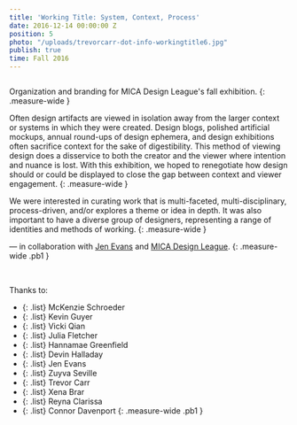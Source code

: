 ```yaml
---
title: 'Working Title: System, Context, Process'
date: 2016-12-14 00:00:00 Z
position: 5
photo: "/uploads/trevorcarr-dot-info-workingtitle6.jpg"
publish: true
time: Fall 2016
---
```


<img ix-path="trevorcarr-dot-info-workingtitle1.jpg"
     sizes="100vw" />

Organization and branding for MICA Design League's fall exhibition.
{: .measure-wide }

Often design artifacts are viewed in isolation away from the larger context or systems in which they were created. Design blogs, polished artificial mockups, annual round-ups of design ephemera, and design exhibitions often sacrifice context for the sake of digestibility. This method of viewing design does a disservice to both the creator and the viewer where intention and nuance is lost. With this exhibition, we hoped to renegotiate how design should or could be displayed to close the gap between context and viewer engagement.
{: .measure-wide }

We were interested in curating work that is multi-faceted, multi-disciplinary, process-driven, and/or explores a theme or idea in depth. It was also important to have a diverse group of designers, representing a range of identities and methods of working.
{: .measure-wide }

— in collaboration with <span class="link dim out">[Jen Evans](https://jenevans.work//)</span> and <span class="link dim out">[MICA Design League](https://www.instagram.com/mica_designleague)</span>.
{: .measure-wide .pb1 }

<img ix-path="trevorcarr-dot-info-workingtitle2.jpg"
     sizes="100vw" />
<img ix-path="trevorcarr-dot-info-workingtitle3.jpg"
     sizes="100vw" />
<img ix-path="trevorcarr-dot-info-workingtitle4.jpg"
     sizes="100vw" />
<img ix-path="trevorcarr-dot-info-workingtitle5.jpg"
     sizes="100vw" />
<img ix-path="trevorcarr-dot-info-workingtitle6.jpg"
     sizes="100vw" />
<img ix-path="trevorcarr-dot-info-workingtitle7.jpg"
     sizes="100vw" />

Thanks to:
- {: .list} McKenzie Schroeder
- {: .list} Kevin Guyer
- {: .list} Vicki Qian
- {: .list} Julia Fletcher
- {: .list} Hannamae Greenfield
- {: .list} Devin Halladay
- {: .list} Jen Evans
- {: .list} Zuyva Seville
- {: .list} Trevor Carr
- {: .list} Xena Brar
- {: .list} Reyna Clarissa
- {: .list} Connor Davenport
{: .measure-wide .pb1 }
